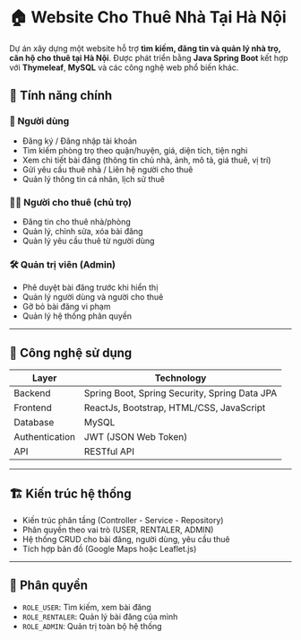 # 🏠 Website Cho Thuê Nhà Tại Hà Nội

Dự án xây dựng một website hỗ trợ **tìm kiếm, đăng tin và quản lý nhà trọ, căn hộ cho thuê tại Hà Nội**. Được phát triển bằng **Java Spring Boot** kết hợp với **Thymeleaf**, **MySQL** và các công nghệ web phổ biến khác.

## 🚀 Tính năng chính

### 👤 Người dùng
- Đăng ký / Đăng nhập tài khoản
- Tìm kiếm phòng trọ theo quận/huyện, giá, diện tích, tiện nghi
- Xem chi tiết bài đăng (thông tin chủ nhà, ảnh, mô tả, giá thuê, vị trí)
- Gửi yêu cầu thuê nhà / Liên hệ người cho thuê
- Quản lý thông tin cá nhân, lịch sử thuê

### 🧑‍💼 Người cho thuê (chủ trọ)
- Đăng tin cho thuê nhà/phòng
- Quản lý, chỉnh sửa, xóa bài đăng
- Quản lý yêu cầu thuê từ người dùng

### 🛠️ Quản trị viên (Admin)
- Phê duyệt bài đăng trước khi hiển thị
- Quản lý người dùng và người cho thuê
- Gỡ bỏ bài đăng vi phạm
- Quản lý hệ thống phân quyền

---

## 🧱 Công nghệ sử dụng

| Layer         | Technology                  |
|---------------|-----------------------------|
| Backend       | Spring Boot, Spring Security, Spring Data JPA |
| Frontend      | ReactJs, Bootstrap, HTML/CSS, JavaScript |
| Database      | MySQL                        |
| Authentication| JWT (JSON Web Token)         |
| API           | RESTful API                  |

---

## 🏗️ Kiến trúc hệ thống

- Kiến trúc phân tầng (Controller - Service - Repository)
- Phân quyền theo vai trò (USER, RENTALER, ADMIN)
- Hệ thống CRUD cho bài đăng, người dùng, yêu cầu thuê
- Tích hợp bản đồ (Google Maps hoặc Leaflet.js)

---

## 🔐 Phân quyền

- `ROLE_USER`: Tìm kiếm, xem bài đăng
- `ROLE_RENTALER`: Quản lý bài đăng của mình
- `ROLE_ADMIN`: Quản trị toàn bộ hệ thống
